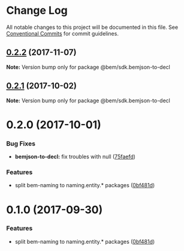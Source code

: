 # Change Log

All notable changes to this project will be documented in this file.
See [Conventional Commits](https://conventionalcommits.org) for commit guidelines.

<a name="0.2.2"></a>
## [0.2.2](https://github.com/bem/bem-sdk/compare/@bem/sdk.bemjson-to-decl@0.2.0...@bem/sdk.bemjson-to-decl@0.2.2) (2017-11-07)




**Note:** Version bump only for package @bem/sdk.bemjson-to-decl

<a name="0.2.1"></a>
## [0.2.1](https://github.com/bem/bem-sdk/compare/@bem/sdk.bemjson-to-decl@0.2.0...@bem/sdk.bemjson-to-decl@0.2.1) (2017-10-02)




**Note:** Version bump only for package @bem/sdk.bemjson-to-decl

<a name="0.2.0"></a>
# 0.2.0 (2017-10-01)


### Bug Fixes

* **bemjson-to-decl:** fix troubles with null ([75faefd](https://github.com/bem/bem-sdk/commit/75faefd))


### Features

* split bem-naming to naming.entity.* packages ([0bf481d](https://github.com/bem/bem-sdk/commit/0bf481d))




<a name="0.1.0"></a>
# 0.1.0 (2017-09-30)


### Features

* split bem-naming to naming.entity.* packages ([0bf481d](https://github.com/bem/bem-sdk/commit/0bf481d))
